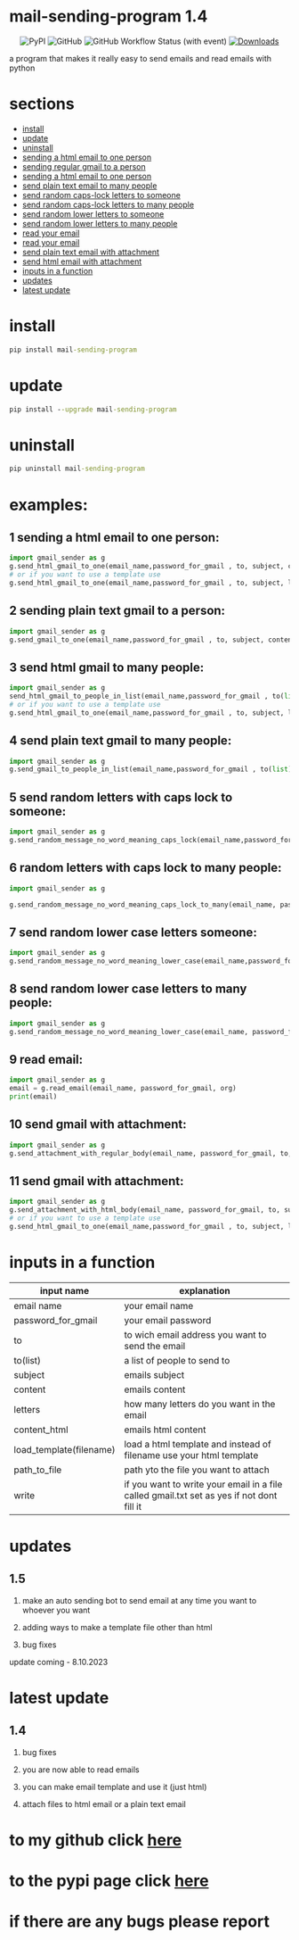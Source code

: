 # mail-sending-program 1.4
<p align="center">
  <img alt="PyPI" src="https://img.shields.io/pypi/v/mail-sending-program">
  <img alt="GitHub" src="https://img.shields.io/github/license/ian-abu/mail-sender-program">
  <img alt="GitHub Workflow Status (with event)" src="https://img.shields.io/github/actions/workflow/status/ian-abu/mail-sender-program/.github%2Fworkflows%2Fcodeql-analysis.yml">
  <a href="https://pepy.tech/project/quote"><img alt="Downloads" src="https://pepy.tech/badge/mail-sending-program"></a>
</p>
a program that makes it really easy to send emails and read emails with python

#

# sections
* [install](#install)  
* [update](#update)  
* [uninstall](#uninstall)  
* [sending a html email to one person](#1-sending-a-html-email-to-one-person)  
* [sending regular gmail to a person](#2-sending-plain-text-gmail-to-a-person)  
* [sending a html email to one person](#3-send-html-gmail-to-many-people)  
* [send plain text email to many people](#4-send-plain-text-gmail-to-many-people)
* [send random caps-lock letters to someone](#5-send-random-letters-with-caps-lock-to-someone)
* [send random caps-lock letters to many people](#6-random-letters-with-caps-lock-to-many-people)
* [send random lower letters to someone](#7-send-random-lower-case-letters-someone)
* [send random lower letters to many people](#8-send-random-lower-case-letters-to-many-people)
* [read your email](#9-read-email)
* [read your email](#9-read-email)
* [send plain text email with attachment](#10-send-gmail-with-attachment)
* [send html email with attachment](#11-send-gmail-with-attachment)
* [inputs in a function](#inputs-in-a-function)
* [updates](#updates)
* [latest update](#latest-update)

# install
```cmd
pip install mail-sending-program
```
#
# update

```cmd
pip install --upgrade mail-sending-program
```
#
# uninstall 

```cmd
pip uninstall mail-sending-program
```
#
# examples:

## 1 sending a html email to one person:
```python
import gmail_sender as g 
g.send_html_gmail_to_one(email_name,password_for_gmail , to, subject, content_html, write)
# or if you want to use a template use 
g.send_html_gmail_to_one(email_name,password_for_gmail , to, subject, load_template(filename), write)
```

## 2 sending plain text gmail to a person:
```python 
import gmail_sender as g 
g.send_gmail_to_one(email_name,password_for_gmail , to, subject, content)

```

## 3 send html gmail to many people:
```python 
import gmail_sender as g 
send_html_gmail_to_people_in_list(email_name,password_for_gmail , to(list), subject, content_html)
# or if you want to use a template use 
g.send_html_gmail_to_one(email_name,password_for_gmail , to, subject, load_template(filename), write)
```

## 4 send plain text gmail to many people:
```python 
import gmail_sender as g 
g.send_gmail_to_people_in_list(email_name,password_for_gmail , to(list), subject, content)
```
## 5 send random letters with caps lock to someone:
```python 
import gmail_sender as g 
g.send_random_message_no_word_meaning_caps_lock(email_name,password_for_gmail , to, subject, letters)
```

## 6 random letters with caps lock to many people:
```python
import gmail_sender as g 

g.send_random_message_no_word_meaning_caps_lock_to_many(email_name, password_for_gmail  ,to list, subject ,lettrs):

```
## 7 send random lower case letters someone:
```python
import gmail_sender as g 
g.send_random_message_no_word_meaning_lower_case(email_name,password_for_gmail , to, subject, letters)
```
## 8 send random lower case letters to many people:
```python 
import gmail_sender as g 
g.send_random_message_no_word_meaning_lower_case(email_name, password_for_gmail  ,to list, subject ,lettrs)
```
## 9 read email:
```python
import gmail_sender as g 
email = g.read_email(email_name, password_for_gmail, org)
print(email)
```

## 10 send gmail with attachment:

```python
import gmail_sender as g
g.send_attachment_with_regular_body(email_name, password_for_gmail, to, subject, content, path_to_file, write)
```
## 11 send gmail with attachment:

```python
import gmail_sender as g
g.send_attachment_with_html_body(email_name, password_for_gmail, to, subject, content_html, path_to_file, write)
# or if you want to use a template use 
g.send_html_gmail_to_one(email_name,password_for_gmail , to, subject, load_template(filename), write)
```
# 

# inputs in a function

| input name | explanation |
|---|---|
| email name | your email name |
| password_for_gmail| your email password|
| to | to wich email address you want to send the email|
| to(list)| a list of people to send to|
| subject| emails subject|
| content| emails content|
| letters| how many letters do you want in the email|
| content_html| emails html content|
| load_template(filename)| load a html template and instead of filename use your html template|
| path_to_file| path yto the file you want to attach|
| write| if you want to write your email in a file called gmail.txt set as yes if not dont fill it|

#

# updates

## 1.5
1. make an auto sending bot to send email at any time you want to whoever you want

2. adding ways to make a template file other than html

3. bug fixes

update coming -  8.10.2023

#
# latest update

## 1.4
1. bug fixes

2. you are now able to read emails

3. you can make email template and use it (just html)

4. attach files to  html email or a plain text email
#

# to my github click [here](https://github.com/ian-abu/mail-sender-program)

# to the pypi page click [here](https://pypi.org/project/mail-sending-program/)

# if there are any bugs please report
